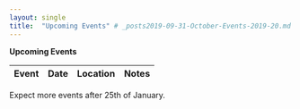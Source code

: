 ```yaml
---
layout: single
title:  "Upcoming Events" # _posts2019-09-31-October-Events-2019-20.md 
---
```

__Upcoming Events__

| Event | Date | Location | Notes
|:-----------------|:----------|:-----------|:-----------|

Expect more events after 25th of January.
